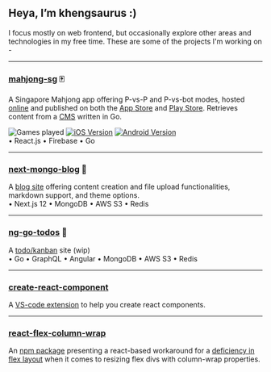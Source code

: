 ## Heya, I’m khengsaurus :)

I focus mostly on web frontend, but occasionally explore other areas and technologies in my free time. These are some of the projects I'm working on -

<hr/>

### [mahjong-sg](https://github.com/khengsaurus/mahjong-sg) 🀄️

A Singapore Mahjong app offering P-vs-P and P-vs-bot modes, hosted [online](https://www.mahjong-sg.com/) and published on both the 
[App Store](https://apps.apple.com/sg/app/mahjong-sg/id1608389963) and [Play Store](https://play.google.com/store/apps/details?id=com.tk.mahjongSg). Retrieves content from a [CMS](https://github.com/khengsaurus/mahjong-cms) written in Go.

![Games played](https://img.shields.io/endpoint?url=https://mj-cms.fly.dev/counter?badge=true)
[![iOS Version](https://img.shields.io/itunes/v/1608389963?label=iOS)](https://apps.apple.com/sg/app/mahjong-sg/id1608389963)
[![Android Version](https://img.shields.io/endpoint?color=green&url=https%3A%2F%2Fplay.cuzi.workers.dev%2Fplay%3Fi%3Dcom.tk.mahjongSg%26l%3DAndroid%26m%3Dv%24version)](https://play.google.com/store/apps/details?id=com.tk.mahjongSg)
<br/>
• React.js • Firebase • Go

<hr/>

### [next-mongo-blog](https://github.com/khengsaurus/next-mongo-blog) 📰

A [blog site](https://nm-blog.vercel.app/) offering content creation and file upload functionalities, markdown support, and theme options.
<br/>
• Next.js 12 • MongoDB • AWS S3 • Redis

<hr/>

### [ng-go-todos](https://github.com/khengsaurus/ng-go-todos) 📝

A [todo/kanban](https://ng-go-todos.netlify.app/) site (wip)
<br/>
• Go • GraphQL • Angular • MongoDB • AWS S3 • Redis

<hr/>

### [create-react-component](https://github.com/khengsaurus/create-react-component)
A [VS-code extension](https://marketplace.visualstudio.com/items?itemName=tkcodesstuff.create-react-component-tk) to help you create react components.

<hr/>

### [react-flex-column-wrap](https://github.com/khengsaurus/react-column-flex-wrap)
An [npm package](https://www.npmjs.com/package/react-column-flex-wrap) presenting a react-based workaround for a 
[deficiency in flex layout](https://stackoverflow.com/questions/33891709) when it comes to resizing flex divs with column-wrap properties.
